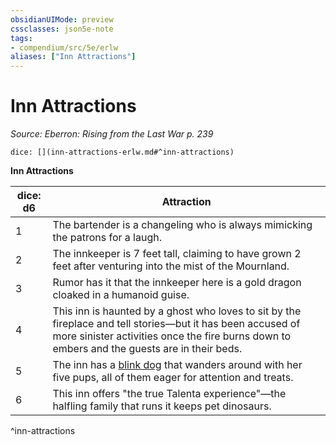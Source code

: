 ```yaml
---
obsidianUIMode: preview
cssclasses: json5e-note
tags:
- compendium/src/5e/erlw
aliases: ["Inn Attractions"]
---
```

# Inn Attractions
*Source: Eberron: Rising from the Last War p. 239* 

`dice: [](inn-attractions-erlw.md#^inn-attractions)`

**Inn Attractions**

| dice: d6 | Attraction |
|----------|------------|
| 1 | The bartender is a changeling who is always mimicking the patrons for a laugh. |
| 2 | The innkeeper is 7 feet tall, claiming to have grown 2 feet after venturing into the mist of the Mournland. |
| 3 | Rumor has it that the innkeeper here is a gold dragon cloaked in a humanoid guise. |
| 4 | This inn is haunted by a ghost who loves to sit by the fireplace and tell stories—but it has been accused of more sinister activities once the fire burns down to embers and the guests are in their beds. |
| 5 | The inn has a [blink dog](b_blink-dog.md) that wanders around with her five pups, all of them eager for attention and treats. |
| 6 | This inn offers "the true Talenta experience"—the halfling family that runs it keeps pet dinosaurs. |
^inn-attractions